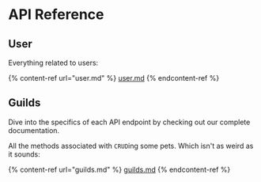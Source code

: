 # API Reference

## User

Everything related to users:

{% content-ref url="user.md" %}
[user.md](user.md)
{% endcontent-ref %}

## Guilds

Dive into the specifics of each API endpoint by checking out our complete documentation.

All the methods associated with `CRUD`ing some pets. Which isn't as weird as it sounds:

{% content-ref url="guilds.md" %}
[guilds.md](guilds.md)
{% endcontent-ref %}
